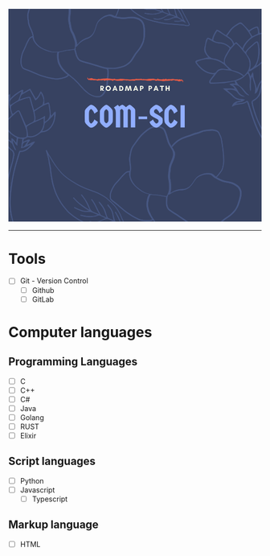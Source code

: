 ![com-sci](../img/com-sci.png)
<hr>

# Tools 

- [ ] Git - Version Control
  - [ ] Github
  - [ ] GitLab

# Computer languages

## Programming Languages

- [ ] C
- [ ] C++
- [ ] C#
- [ ] Java
- [ ] Golang
- [ ] RUST
- [ ] Elixir

## Script languages

- [ ] Python
- [ ] Javascript
  - [ ] Typescript

## Markup language

- [ ] HTML